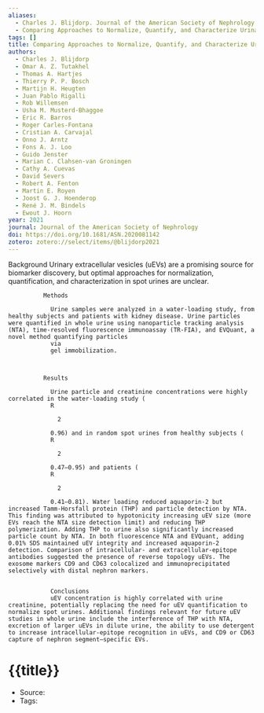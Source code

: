 ```yaml
---
aliases:
  - Charles J. Blijdorp. Journal of the American Society of Nephrology. 2021
  - Comparing Approaches to Normalize, Quantify, and Characterize Urinary Extracellular Vesicles
tags: []
title: Comparing Approaches to Normalize, Quantify, and Characterize Urinary Extracellular Vesicles
authors:
  - Charles J. Blijdorp
  - Omar A. Z. Tutakhel
  - Thomas A. Hartjes
  - Thierry P. P. Bosch
  - Martijn H. Heugten
  - Juan Pablo Rigalli
  - Rob Willemsen
  - Usha M. Musterd-Bhaggoe
  - Eric R. Barros
  - Roger Carles-Fontana
  - Cristian A. Carvajal
  - Onno J. Arntz
  - Fons A. J. Loo
  - Guido Jenster
  - Marian C. Clahsen-van Groningen
  - Cathy A. Cuevas
  - David Severs
  - Robert A. Fenton
  - Martin E. Royen
  - Joost G. J. Hoenderop
  - René J. M. Bindels
  - Ewout J. Hoorn
year: 2021
journal: Journal of the American Society of Nephrology
doi: https://doi.org/10.1681/ASN.2020081142
zotero: zotero://select/items/@blijdorp2021
---
```

<!-- START_ABSTRACT -->
Background
              Urinary extracellular vesicles (uEVs) are a promising source for biomarker discovery, but optimal approaches for normalization, quantification, and characterization in spot urines are unclear.
            
            
              Methods
              
                Urine samples were analyzed in a water-loading study, from healthy subjects and patients with kidney disease. Urine particles were quantified in whole urine using nanoparticle tracking analysis (NTA), time-resolved fluorescence immunoassay (TR-FIA), and EVQuant, a novel method quantifying particles
                via
                gel immobilization.
              
            
            
              Results
              
                Urine particle and creatinine concentrations were highly correlated in the water-loading study (
                R
                
                  2
                
                0.96) and in random spot urines from healthy subjects (
                R
                
                  2
                
                0.47–0.95) and patients (
                R
                
                  2
                
                0.41–0.81). Water loading reduced aquaporin-2 but increased Tamm-Horsfall protein (THP) and particle detection by NTA. This finding was attributed to hypotonicity increasing uEV size (more EVs reach the NTA size detection limit) and reducing THP polymerization. Adding THP to urine also significantly increased particle count by NTA. In both fluorescence NTA and EVQuant, adding 0.01% SDS maintained uEV integrity and increased aquaporin-2 detection. Comparison of intracellular- and extracellular-epitope antibodies suggested the presence of reverse topology uEVs. The exosome markers CD9 and CD63 colocalized and immunoprecipitated selectively with distal nephron markers.
              
              
                Conclusions
                uEV concentration is highly correlated with urine creatinine, potentially replacing the need for uEV quantification to normalize spot urines. Additional findings relevant for future uEV studies in whole urine include the interference of THP with NTA, excretion of larger uEVs in dilute urine, the ability to use detergent to increase intracellular-epitope recognition in uEVs, and CD9 or CD63 capture of nephron segment–specific EVs.
<!-- END_ABSTRACT -->

<!-- START_TEMPLATE -->
# {{title}}

- Source:
- Tags: 
<!-- END_TEMPLATE -->